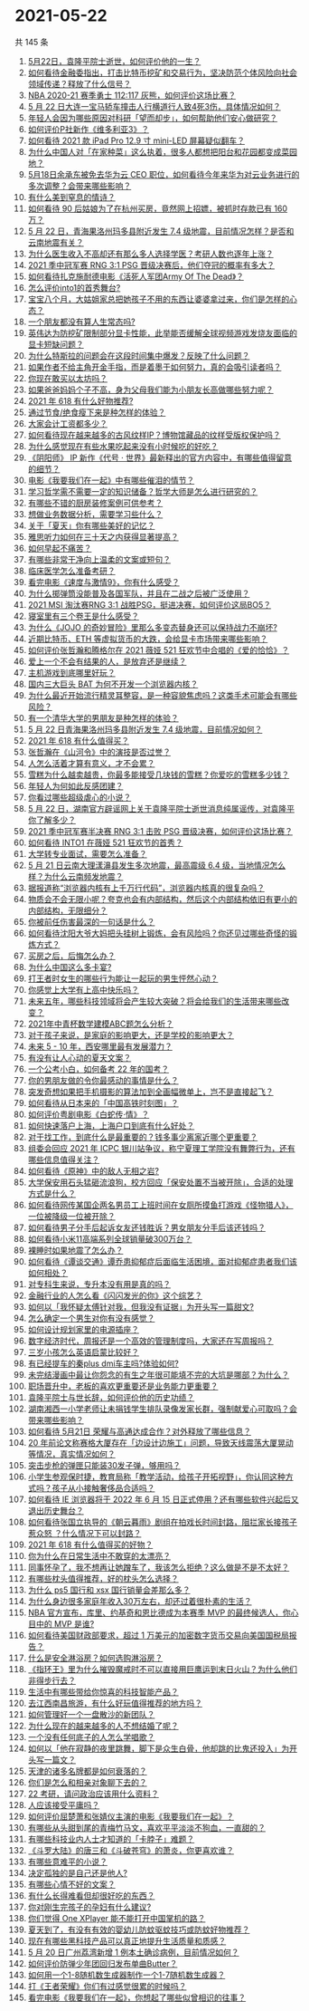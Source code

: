 # 2021-05-22

共 145 条

<!-- BEGIN -->
<!-- 最后更新时间 Sat May 22 2021 15:12:18 GMT+0800 (China Standard Time) -->

1. [5月22日，袁隆平院士逝世，如何评价他的一生？](https://www.zhihu.com/question/460808291)
2. [如何看待金融委指出，打击比特币挖矿和交易行为，坚决防范个体风险向社会领域传递？释放了什么信号？](https://www.zhihu.com/question/460721703)
3. [NBA 2020-21 赛季勇士 112:117
   灰熊，如何评价这场比赛？](https://www.zhihu.com/question/460759917)
4. [5 月 22
   日大连一宝马轿车撞击人行横道行人致4死3伤，具体情况如何？](https://www.zhihu.com/question/460803059)
5. [年轻人会因为哪些原因对科研「望而却步」，如何帮助他们安心做研究？](https://www.zhihu.com/question/459947587)
6. [如何评价P社新作《维多利亚3》？](https://www.zhihu.com/question/460679693)
7. [如何看待 2021 款 iPad Pro 12.9 寸 mini-LED
   屏幕疑似翻车？](https://www.zhihu.com/question/460637864)
8. [为什么中国人对「在家种菜」这么执着，很多人都想把阳台和花园都变成菜园地？](https://www.zhihu.com/question/460289845)
9. [5月18日余承东被免去华为云 CEO
   职位，如何看待今年来华为对云业务进行的多次调整？会带来哪些影响？](https://www.zhihu.com/question/460199755)
10. [有什么美到窒息的情诗？](https://www.zhihu.com/question/440809465)
11. [如何看待 90 后姑娘为了在杭州买房，竟然网上招嫖，被抓时存款已有 160
    万？](https://www.zhihu.com/question/460671555)
12. [5 月 22 日，青海果洛州玛多县附近发生 7.4
    级地震，目前情况怎样？是否和云南地震有关？](https://www.zhihu.com/question/460748618)
13. [为什么医生收入不高却还有那么多人选择学医？考研人数也逐年上涨？](https://www.zhihu.com/question/459240182)
14. [2021 季中冠军赛 RNG 3:1 PSG
    晋级决赛后，他们夺冠的概率有多大？](https://www.zhihu.com/question/460740863)
15. [如何看待扎克施耐德电影《活死人军团Army Of The
    Dead》？](https://www.zhihu.com/question/460696355)
16. [怎么评价into1的首秀舞台?](https://www.zhihu.com/question/460733151)
17. [宝宝八个月，大姑姐家总把她孩子不用的东西让婆婆拿过来，你们是怎样的心态？](https://www.zhihu.com/question/460493652)
18. [一个朋友都没有算人生常态吗?](https://www.zhihu.com/question/460171509)
19. [英伟达为防挖矿限制部分显卡性能，此举能否缓解全球视频游戏发烧友面临的显卡短缺问题？](https://www.zhihu.com/question/460253316)
20. [为什么特斯拉的问题会在这段时间集中爆发？反映了什么问题？](https://www.zhihu.com/question/460594922)
21. [如果作者不给主角开金手指，而是着墨于如何努力，真的会吸引读者吗？](https://www.zhihu.com/question/304134050)
22. [你现在敢买以太坊吗？](https://www.zhihu.com/question/419152624)
23. [如果爸爸妈妈个子不高，身为父母我们能为小朋友长高做哪些努力呢？](https://www.zhihu.com/question/458666216)
24. [2021 年 618 有什么好物推荐?](https://www.zhihu.com/question/458815399)
25. [通过节食/绝食瘦下来是种怎样的体验？](https://www.zhihu.com/question/32070733)
26. [大家会计工资都多少？](https://www.zhihu.com/question/392926139)
27. [如何看待现在越来越多的古风纹样IP？博物馆藏品的纹样受版权保护吗？](https://www.zhihu.com/question/460605098)
28. [为什么感觉现在有些水果吃起来没有小时候吃的好吃？](https://www.zhihu.com/question/393480064)
29. [《阴阳师》 IP 新作《代号 ·
    世界》最新释出的官方内容中，有哪些值得留意的细节？](https://www.zhihu.com/question/459874969)
30. [电影《我要我们在一起》中有哪些催泪的情节？](https://www.zhihu.com/question/460499411)
31. [学习哲学需不需要一定的知识储备？哲学大师是怎么进行研究的？](https://www.zhihu.com/question/460630619)
32. [有哪些不错的厨房装修案例可供参考？](https://www.zhihu.com/question/384221517)
33. [想做业务数据分析，需要学习些什么？](https://www.zhihu.com/question/398710052)
34. [关于「夏天」你有哪些美好的记忆？](https://www.zhihu.com/question/459880507)
35. [雅思听力如何在三十天之内获得显著提高？](https://www.zhihu.com/question/363190794)
36. [如何早起不痛苦？](https://www.zhihu.com/question/459347229)
37. [有哪些非常干净向上温柔的文案或短句？](https://www.zhihu.com/question/455263956)
38. [临床医学怎么准备考研？](https://www.zhihu.com/question/454138092)
39. [看完电影《速度与激情9》，你有什么感受？](https://www.zhihu.com/question/333674020)
40. [为什么掷弹筒没能普及各国军队，并且在二战之后被广泛使用？](https://www.zhihu.com/question/66856793)
41. [2021 MSI 淘汰赛RNG 3:1
    战胜PSG，挺进决赛，如何评价这局BO5？](https://www.zhihu.com/question/460740119)
42. [寝室里有三个卷王是什么感受？](https://www.zhihu.com/question/431850162)
43. [为什么《JOJO
    的奇妙冒险》里那么多变态替身还可以保持战力不崩坏?](https://www.zhihu.com/question/458639619)
44. [近期比特币、ETH 等虚拟货币的大跌，会给显卡市场带来哪些影响？](https://www.zhihu.com/question/460428645)
45. [如何评价张哲瀚和腾格尔在 2021 薇娅 521
    狂欢节中合唱的《爱的恰恰》？](https://www.zhihu.com/question/460694924)
46. [爱上一个不会有结果的人，是放弃还是继续？](https://www.zhihu.com/question/459414200)
47. [主机游戏到底哪里好玩？](https://www.zhihu.com/question/459527096)
48. [国内三大巨头 BAT 为何不开发一个浏览器内核？](https://www.zhihu.com/question/30379346)
49. [为什么最近开始流行精灵耳整容，是一种容貌焦虑吗？这类手术可能会有哪些风险？](https://www.zhihu.com/question/460614037)
50. [有一个清华大学的男朋友是种怎样的体验？](https://www.zhihu.com/question/30174174)
51. [5 月 22 日青海果洛州玛多县附近发生 7.4
    级地震，目前情况如何？](https://www.zhihu.com/question/460748606)
52. [2021 年 618 有什么值得买？](https://www.zhihu.com/question/456666024)
53. [张哲瀚在《山河令》中的演技是否过誉？](https://www.zhihu.com/question/458405270)
54. [人怎么活着才算有意义，才不会累？](https://www.zhihu.com/question/453340986)
55. [雪糕为什么越卖越贵，你最多能接受几块钱的雪糕？你爱吃的雪糕多少钱？](https://www.zhihu.com/question/460502728)
56. [年轻人为何如此反感团建？](https://www.zhihu.com/question/459343916)
57. [你看过哪些超级虐心的小说？](https://www.zhihu.com/question/367888369)
58. [5 月 22
    日，湖南官方辟谣网上关于袁隆平院士逝世消息纯属谣传，对袁隆平你了解多少？](https://www.zhihu.com/question/460789538)
59. [2021 季中冠军赛半决赛 RNG 3:1 击败 PSG
    晋级决赛，如何评价这场比赛？](https://www.zhihu.com/question/460694808)
60. [如何看待 INTO1 在薇娅 521 狂欢节的首秀？](https://www.zhihu.com/question/460729962)
61. [大学转专业面试，需要怎么准备？](https://www.zhihu.com/question/268564002)
62. [5 月 21 日云南大理漾濞县发生多次地震，最高震级 6.4
    级，当地情况怎么样？为什么云南频发地震？](https://www.zhihu.com/question/460710387)
63. [据报道称“浏览器内核有上千万行代码”，浏览器内核真的很复杂吗？](https://www.zhihu.com/question/290767285)
64. [物质会不会无限小呢？夸克也会有内部结构，然后这个内部结构依旧有更小的内部结构，无限细分？](https://www.zhihu.com/question/453085834)
65. [你被前任伤害最深的一句话是什么？](https://www.zhihu.com/question/314118050)
66. [如何看待沈阳大爷大妈把头挂树上锻炼，会有风险吗？你还见过哪些奇怪的锻炼方式？](https://www.zhihu.com/question/460587693)
67. [买房之后，后悔怎么办？](https://www.zhihu.com/question/40239317)
68. [为什么中国这么多卡宴?](https://www.zhihu.com/question/459509571)
69. [打王者时女生的哪些行为能让一起玩的男生怦然心动？](https://www.zhihu.com/question/428822246)
70. [你感觉上大学有上高中快乐吗？](https://www.zhihu.com/question/454455954)
71. [未来五年，哪些科技领域将会产生较大突破？将会给我们的生活带来哪些改变？](https://www.zhihu.com/question/459934017)
72. [2021年中青杯数学建模ABC题怎么分析？](https://www.zhihu.com/question/460316583)
73. [对于孩子来说，是家庭的影响更大，还是学校的影响更大？](https://www.zhihu.com/question/460299231)
74. [未来 5 - 10 年，西安哪里最有发展潜力？](https://www.zhihu.com/question/459738987)
75. [有没有让人心动的夏天文案？](https://www.zhihu.com/question/454237934)
76. [一个公考小白，如何备考 22 年的国考？](https://www.zhihu.com/question/447760134)
77. [你的男朋友做的令你最感动的事情是什么？](https://www.zhihu.com/question/22586649)
78. [突发奇想如果把手机摄影的算法加到全画幅微单上，岂不是直接起飞？](https://www.zhihu.com/question/460487304)
79. [如何看待从日本来的「中国高铁时刻图」？](https://www.zhihu.com/question/460449331)
80. [如何评价粤剧电影《白蛇传·情》？](https://www.zhihu.com/question/362956135)
81. [如何快速落户上海，上海户口到底有什么好处？](https://www.zhihu.com/question/455579654)
82. [对于找工作，到底什么是最重要的？钱多事少离家近哪个更重要？](https://www.zhihu.com/question/460301889)
83. [组委会回应 2021 年 ICPC
    银川站争议，称宁夏理工学院没有舞弊行为，还有哪些信息值得关注？](https://www.zhihu.com/question/460422916)
84. [如何看待《原神》中的敌人无相之岩?](https://www.zhihu.com/question/460131449)
85. [大学保安用石头猛砸流浪狗，校方回应「保安处置不当被开除」，合适的处理方式是什么？](https://www.zhihu.com/question/460532916)
86. [如何看待网传某国企两名男员工上班时间在女厕所摸鱼打游戏《怪物猎人》，一位被降级一位被开除？](https://www.zhihu.com/question/460463560)
87. [如何看待男子分手后起诉女友还钱胜诉？男女朋友分手后该还钱吗？](https://www.zhihu.com/question/460598798)
88. [如何看待小米11高端系列全球销量破300万台？](https://www.zhihu.com/question/460645107)
89. [裸睡时如果地震了怎么办？](https://www.zhihu.com/question/23204731)
90. [如何看待《谭谈交通》谭乔患抑郁症后面临生活困境，面对抑郁症患者我们该如何相处？](https://www.zhihu.com/question/460156746)
91. [对专科生来说，专升本没有用是真的吗？](https://www.zhihu.com/question/456766596)
92. [金融行业的人怎么看《闪闪发光的你》这个综艺？](https://www.zhihu.com/question/455159005)
93. [如何以「我怀疑太傅针对我，但我没有证据」为开头写一篇甜文?](https://www.zhihu.com/question/453335179)
94. [怎么确定一个男生对你有没有感觉？](https://www.zhihu.com/question/323966917)
95. [如何设计规划家里的电源插座？](https://www.zhihu.com/question/25740178)
96. [数字经济时代，周报还是一个高效的管理制度吗，大家还在写周报吗？](https://www.zhihu.com/question/460463321)
97. [三岁小孩怎么英语启蒙比较好？](https://www.zhihu.com/question/437634195)
98. [有已经提车的秦plus dmi车主吗?体验如何?](https://www.zhihu.com/question/449778341)
99. [未完结漫画中最让你怨念的有生之年很可能填不完的大坑是哪部？为什么？](https://www.zhihu.com/question/38023403)
100. [职场晋升中，老板的喜欢更重要还是业务能力更重要？](https://www.zhihu.com/question/453930494)
101. [袁隆平院士与世长辞，如何评价他的历史功绩？](https://www.zhihu.com/question/460777314)
102. [湖南湘西一小学老师让未捐钱学生排队录像发家长群，强制献爱心可取吗？会带来哪些影响？](https://www.zhihu.com/question/460499002)
103. [如何看待 5月21日 荣耀与高通达成合作？对外释放了哪些信息？](https://www.zhihu.com/question/460652137)
104. [20
     年前论文称赛格大厦存在「边设计边施工」问题，导致天线震荡大厦晃动等情况，真实情况如何？](https://www.zhihu.com/question/460377984)
105. [突击步枪的弹匣只能装30发子弹，够用吗？](https://www.zhihu.com/question/460089638)
106. [小学生参观保时捷，教育局称「教学活动，给孩子开拓视野」，你认同这种方式吗？孩子从小接触奢侈品合适吗？](https://www.zhihu.com/question/460469192)
107. [如何看待 IE 浏览器将于 2022 年 6 月 15
     日正式停用？还有哪些软件兴起后又退出历史舞台？](https://www.zhihu.com/question/460502307)
108. [如何看待张国立执导的《朝云暮雨》剧组在拍戏长时间封路，阻拦家长接孩子惹众怒
     ？什么情况下可以封路？](https://www.zhihu.com/question/460494090)
109. [2021 年 618 有什么值得买的好物？](https://www.zhihu.com/question/396495999)
110. [你为什么在日常生活中不敢穿的太漂亮？](https://www.zhihu.com/question/31434644)
111. [同事怀孕了，我不想再让她蹭车了，我该怎么拒绝？这么做是不是不太好？](https://www.zhihu.com/question/423335938)
112. [有哪些枕头值得推荐，好的枕头怎么选择？](https://www.zhihu.com/question/27206297)
113. [为什么 ps5 国行和 xsx 国行销量会差那么多？](https://www.zhihu.com/question/460312449)
114. [为什么身边很多家庭年收入30万左右，却还过着很朴素的生活？](https://www.zhihu.com/question/307170588)
115. [NBA 官方宣布，库里、约基奇和恩比德成为本赛季 MVP 的最终候选人，你心目中的 MVP
     是谁?](https://www.zhihu.com/question/460607116)
116. [如何看待美国财政部要求，超过 1
     万美元的加密数字货币交易向美国国税局报告？](https://www.zhihu.com/question/460565715)
117. [什么是安全淋浴房？如何选购淋浴房？](https://www.zhihu.com/question/33569945)
118. [《指环王》里为什么摧毁魔戒时不可以直接用巨鹰运到末日火山？为什么他们非得步行去？](https://www.zhihu.com/question/55276529)
119. [生活中有哪些带给你惊喜的科技智能产品？](https://www.zhihu.com/question/57083905)
120. [去江西南昌旅游，有什么好玩值得推荐的地方吗？](https://www.zhihu.com/question/348057500)
121. [如何管理好一个一盘散沙的新团队？](https://www.zhihu.com/question/451134413)
122. [为什么现在的越来越多的人不想结婚了呢？](https://www.zhihu.com/question/459195366)
123. [一个没有任何底子的人怎么学唱歌？](https://www.zhihu.com/question/280659429)
124. [如何以「他在寂静的夜里跳舞，脚下是众生白骨，他却跳的比鬼还投入」为开头写一篇文？](https://www.zhihu.com/question/454523695)
125. [天津的诸多名牌都是如何衰落的？](https://www.zhihu.com/question/456959720)
126. [你们是怎么和相亲对象聊下去的？](https://www.zhihu.com/question/374758016)
127. [22 考研，请问政治应该用什么资料？](https://www.zhihu.com/question/459489621)
128. [人应该接受平庸吗？](https://www.zhihu.com/question/458767652)
129. [如何评价屈楚萧和张婧仪主演的电影《我要我们在一起》？](https://www.zhihu.com/question/455753519)
130. [有哪些从头甜到尾的青梅竹马文，喜欢平平淡淡不狗血，一直甜的？](https://www.zhihu.com/question/374405076)
131. [有哪些科技业内人士才知道的「卡脖子」难题？](https://www.zhihu.com/question/459892523)
132. [《斗罗大陆》的唐三和《斗破苍穹》的萧炎，你更喜欢谁？](https://www.zhihu.com/question/452795822)
133. [有哪些意难平的小说？](https://www.zhihu.com/question/444454638)
134. [决定孤独的是自己还是他人?](https://www.zhihu.com/question/457656919)
135. [有哪些心情不好的文案？](https://www.zhihu.com/question/455523815)
136. [有什么长得难看但却很好吃的东西？](https://www.zhihu.com/question/37551688)
137. [你对刚生完孩子的孕妇有什么建议?](https://www.zhihu.com/question/365947547)
138. [你们觉得 One XPlayer 能不能打开中国掌机的路？](https://www.zhihu.com/question/460244945)
139. [夏天到了，有没有有效的婴幼儿防蚊驱蚊技巧或防蚊好物推荐？](https://www.zhihu.com/question/459386355)
140. [现在有哪些黑科技产品可以真正地提升生活质量和质感？](https://www.zhihu.com/question/458997853)
141. [5 月 20 日广州荔湾新增 1
     例本土确诊病例，目前情况如何？](https://www.zhihu.com/question/460600280)
142. [如何评价防弹少年团回归发布单曲Butter？](https://www.zhihu.com/question/460629934)
143. [如何用一个1-8随机数生成器制作一个1-7随机数生成器？](https://www.zhihu.com/question/47038069)
144. [打《王者荣耀》你们有过感觉很累的时候吗？](https://www.zhihu.com/question/460021068)
145. [看完电影《我要我们在一起》，你想起了哪些似曾相识的往事？](https://www.zhihu.com/question/460495904)

<!-- END -->
